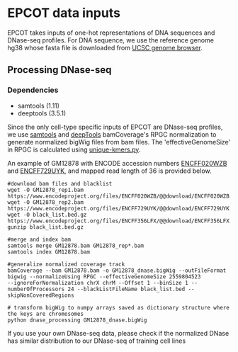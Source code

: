 # EPCOT data inputs

EPCOT takes inputs of one-hot representations of DNA sequences and DNase-seq profiles. For DNA sequence, we use the reference genome hg38 whose fasta file is downloaded from [UCSC genome browser](http://hgdownload.cse.ucsc.edu/goldenPath/hg38/bigZips/).
## Processing DNase-seq
### Dependencies
* samtools (1.11)
* deeptools (3.5.1)


Since the only cell-type specific inputs of EPCOT are DNase-seq profiles, we use [samtools](https://github.com/samtools/samtools) and [deepTools](https://github.com/deeptools/deepTools) bamCoverage's RPGC normalization to generate normalized bigWig files from bam files. The 'effectiveGenomeSize' in RPGC is calculated using [unique-kmers.py](https://github.com/dib-lab/khmer/blob/master/scripts/unique-kmers.py). 

An example of GM12878 with ENCODE accession numbers [ENCFF020WZB](https://www.encodeproject.org/experiments/ENCSR000EMT/) and [ENCFF729UYK](https://www.encodeproject.org/experiments/ENCSR000EMT/), and mapped read length of 36 is provided below.
```
#download bam files and blacklist
wget -O GM12878_rep1.bam https://www.encodeproject.org/files/ENCFF020WZB/@@download/ENCFF020WZB.bam
wget -O GM12878_rep2.bam https://www.encodeproject.org/files/ENCFF729UYK/@@download/ENCFF729UYK.bam
wget -O black_list.bed.gz https://www.encodeproject.org/files/ENCFF356LFX/@@download/ENCFF356LFX.bed.gz
gunzip black_list.bed.gz

#merge and index bam
samtools merge GM12878.bam GM12878_rep*.bam
samtools index GM12878.bam

#generalize normalized coverage track
bamCoverage --bam GM12878.bam -o GM12878_dnase.bigWig --outFileFormat bigwig --normalizeUsing RPGC --effectiveGenomeSize 2559804523 
--ignoreForNormalization chrX chrM --Offset 1 --binSize 1 --numberOfProcessors 24 --blackListFileName black_list.bed --skipNonCoveredRegions

# transform bigWig to numpy arrays saved as dictionary structure where the keys are chromosomes
python dnase_processing GM12878_dnase.bigWig
```
If you use your own DNase-seq data, please check if the normalized DNase has similar distribution to our DNase-seq of training cell lines
